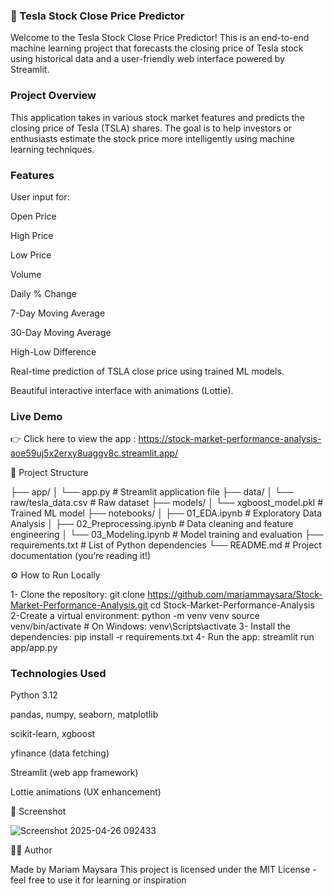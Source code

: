 ### 🚗 Tesla Stock Close Price Predictor
Welcome to the Tesla Stock Close Price Predictor! This is an end-to-end machine learning project that forecasts the closing price of Tesla stock using historical data and a user-friendly web interface powered by Streamlit.

### Project Overview

This application takes in various stock market features and predicts the closing price of Tesla (TSLA) shares. The goal is to help investors or enthusiasts estimate the stock price more intelligently using machine learning techniques.

 ### Features

User input for:

Open Price

High Price

Low Price

Volume

Daily % Change

7-Day Moving Average

30-Day Moving Average

High-Low Difference

Real-time prediction of TSLA close price using trained ML models.

Beautiful interactive interface with animations (Lottie).

### Live Demo
👉 Click here to view the app : https://stock-market-performance-analysis-aoe59uj5x2erxy8uaggv8c.streamlit.app/


📁 Project Structure

├── app/
│   └── app.py               # Streamlit application file
├── data/
│   └── raw/tesla_data.csv   # Raw dataset
├── models/
│   └── xgboost_model.pkl    # Trained ML model
├── notebooks/
│   ├── 01_EDA.ipynb         # Exploratory Data Analysis
│   ├── 02_Preprocessing.ipynb # Data cleaning and feature engineering
│   └── 03_Modeling.ipynb    # Model training and evaluation
├── requirements.txt         # List of Python dependencies
└── README.md                # Project documentation (you’re reading it!)

⚙️ How to Run Locally

1- Clone the repository:
git clone https://github.com/mariammaysara/Stock-Market-Performance-Analysis.git
cd Stock-Market-Performance-Analysis
2-Create a virtual environment:
python -m venv venv
source venv/bin/activate  # On Windows: venv\Scripts\activate
3- Install the dependencies:
pip install -r requirements.txt
4- Run the app:
streamlit run app/app.py

### Technologies Used

Python 3.12

pandas, numpy, seaborn, matplotlib

scikit-learn, xgboost

yfinance (data fetching)

Streamlit (web app framework)

Lottie animations (UX enhancement)

📸 Screenshot


![Screenshot 2025-04-26 092433](https://github.com/user-attachments/assets/b80787bc-b200-4b3c-8a24-d8fa422fb25d)

🙋‍♀️ Author

Made by Mariam Maysara
This project is licensed under the MIT License - feel free to use it for learning or inspiration


